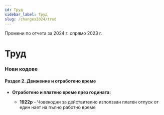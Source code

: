 ```yaml
---
id: Труд
sidebar_label: Труд
slug: /changes2024/trud
---
```


Промени по отчета за 2024 г. спрямо 2023 г.

# Труд
### Нови кодове

#### Раздел 2. Движение и отработено време
* **Отработенo и платено време през годината:**

    * **1922p** - Човекодни за действително използван платен отпуск от един нает на пълно работно време
